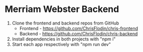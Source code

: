 # Merriam Webster Backend

1. Clone the frontend and backend repos from GitHub
   - Frontend - https://github.com/ChrisFlodin/chris-frontend
   - Backend - https://github.com/ChrisFlodin/chris-backend
2. Install dependencies in both projects with "npm i"
3. Start each app respectively with "npm run dev"
